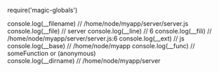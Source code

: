require('magic-globals')
 

console.log(__filename) // /home/node/myapp/server/server.js 
console.log(__file) // server 
console.log(__line) // 6 
console.log(__fili) // /home/node/myapp/server/server.js:6 
console.log(__ext) // js 
console.log(__base) // /home/node/myapp 
console.log(__func) // someFunction or (anonymous)  
console.log(__dirname) // /home/node/myapp/server 

